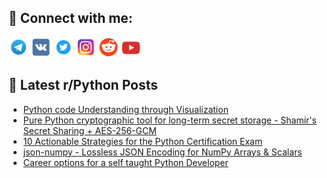 ## 🔎 Connect with me:
[<img src="https://github.com/bullbesh/bullbesh/blob/main/images/Telegram.png" width="32" height="32" />](https://t.me/bullbesh)
[<img src="https://github.com/bullbesh/bullbesh/blob/main/images/VK.png" width="32" height="32" />](https://vk.com/bullbesh)
[<img src="https://github.com/bullbesh/bullbesh/blob/main/images/Twitter.png" width="32" height="32" />](https://twitter.com/bullbesh1)
[<img src="https://github.com/bullbesh/bullbesh/blob/main/images/Instagram.png" width="32" height="32" />](https://www.instagram.com/bullbesh)
[<img src="https://github.com/bullbesh/bullbesh/blob/main/images/Reddit.png" width="32" height="32" />](https://www.reddit.com/user/bullbesh)
[<img src="https://github.com/bullbesh/bullbesh/blob/main/images/YouTube.png" width="32" height="32" />](https://www.youtube.com/channel/UCtfjRs6uzgq5mfm8S06WTcg)

## 📕 Latest r/Python Posts
<!-- BLOG-POST-LIST:START -->
- [Python code Understanding through Visualization](https://www.reddit.com/r/Python/comments/1lx367g/python_code_understanding_through_visualization/)
- [Pure Python cryptographic tool for long-term secret storage - Shamir&#39;s Secret Sharing + AES-256-GCM](https://www.reddit.com/r/Python/comments/1lx2cz9/pure_python_cryptographic_tool_for_longterm/)
- [10 Actionable Strategies for the Python Certification Exam](https://www.reddit.com/r/Python/comments/1lx1kgf/10_actionable_strategies_for_the_python/)
- [json-numpy - Lossless JSON Encoding for NumPy Arrays &amp; Scalars](https://www.reddit.com/r/Python/comments/1lx167z/jsonnumpy_lossless_json_encoding_for_numpy_arrays/)
- [Career options for a self taught Python Developer](https://www.reddit.com/r/Python/comments/1lx0vs5/career_options_for_a_self_taught_python_developer/)
<!-- BLOG-POST-LIST:END -->
